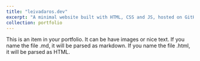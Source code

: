 ```yaml
---
title: "leivadaros.dev"
excerpt: "A minimal website built with HTML, CSS and JS, hosted on GitHub Pages<br/><img src='/images/leivadaros-dev-500x300desktop.png'>"
collection: portfolio
---
```


This is an item in your portfolio. It can be have images or nice text. If you name the file .md, it will be parsed as markdown. If you name the file .html, it will be parsed as HTML. 
